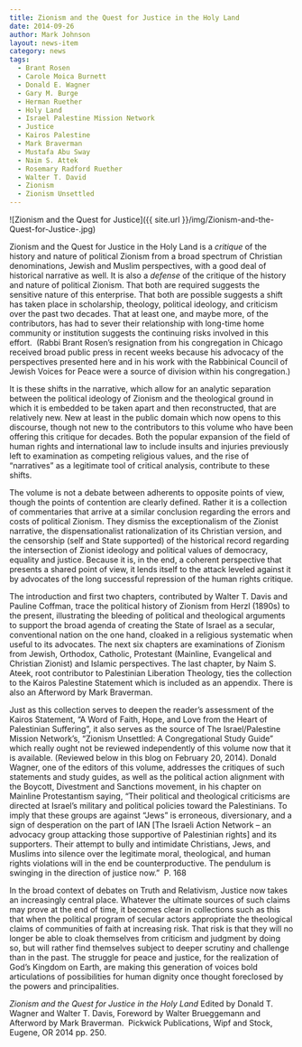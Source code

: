 ```yaml
---
title: Zionism and the Quest for Justice in the Holy Land
date: 2014-09-26
author: Mark Johnson
layout: news-item
category: news
tags:
  - Brant Rosen
  - Carole Moica Burnett
  - Donald E. Wagner
  - Gary M. Burge
  - Herman Ruether
  - Holy Land
  - Israel Palestine Mission Network
  - Justice
  - Kairos Palestine
  - Mark Braverman
  - Mustafa Abu Sway
  - Naim S. Attek
  - Rosemary Radford Ruether
  - Walter T. David
  - Zionism
  - Zionism Unsettled
---
```

![Zionism and the Quest for Justice]({{ site.url }}/img/Zionism-and-the-Quest-for-Justice-.jpg)

Zionism and the Quest for Justice in the Holy Land is a _critique_ of the history and nature of political Zionism from a broad spectrum of Christian denominations, Jewish and Muslim perspectives, with a good deal of historical narrative as well. It is also a _defense_ of the critique of the history and nature of political Zionism. That both are required suggests the sensitive nature of this enterprise. That both are possible suggests a shift has taken place in scholarship, theology, political ideology, and criticism over the past two decades. That at least one, and maybe more, of the contributors, has had to sever their relationship with long-time home community or institution suggests the continuing risks involved in this effort.  (Rabbi Brant Rosen’s resignation from his congregation in Chicago received broad public press in recent weeks because his advocacy of the perspectives presented here and in his work with the Rabbinical Council of Jewish Voices for Peace were a source of division within his congregation.)

It is these shifts in the narrative, which allow for an analytic separation between the political ideology of Zionism and the theological ground in which it is embedded to be taken apart and then reconstructed, that are relatively new. New at least in the public domain which now opens to this discourse, though not new to the contributors to this volume who have been offering this critique for decades. Both the popular expansion of the field of human rights and international law to include insults and injuries previously left to examination as competing religious values, and the rise of “narratives” as a legitimate tool of critical analysis, contribute to these shifts.

The volume is not a debate between adherents to opposite points of view, though the points of contention are clearly defined. Rather it is a collection of commentaries that arrive at a similar conclusion regarding the errors and costs of political Zionism. They dismiss the exceptionalism of the Zionist narrative, the dispensationalist rationalization of its Christian version, and the censorship (self and State supported) of the historical record regarding the intersection of Zionist ideology and political values of democracy, equality and justice. Because it is, in the end, a coherent perspective that presents a shared point of view, it lends itself to the attack leveled against it by advocates of the long successful repression of the human rights critique.

The introduction and first two chapters, contributed by Walter T. Davis and Pauline Coffman, trace the political history of Zionism from Herzl (1890s) to the present, illustrating the bleeding of political and theological arguments to support the broad agenda of creating the State of Israel as a secular, conventional nation on the one hand, cloaked in a religious systematic when useful to its advocates. The next six chapters are examinations of Zionism from Jewish, Orthodox, Catholic, Protestant (Mainline, Evangelical and Christian Zionist) and Islamic perspectives. The last chapter, by Naim S. Ateek, root contributor to Palestinian Liberation Theology, ties the collection to the Kairos Palestine Statement which is included as an appendix. There is also an Afterword by Mark Braverman.

Just as this collection serves to deepen the reader’s assessment of the Kairos Statement, “A Word of Faith, Hope, and Love from the Heart of Palestinian Suffering”, it also serves as the source of The Israel/Palestine Mission Network’s, “Zionism Unsettled: A Congregational Study Guide” which really ought not be reviewed independently of this volume now that it is available. (Reviewed below in this blog on February 20, 2014). Donald Wagner, one of the editors of this volume, addresses the critiques of such statements and study guides, as well as the political action alignment with the Boycott, Divestment and Sanctions movement, in his chapter on Mainline Protestantism saying, “Their political and theological criticisms are directed at Israel’s military and political policies toward the Palestinians. To imply that these groups are against “Jews” is erroneous, diversionary, and a sign of desperation on the part of IAN [The Israeli Action Network – an advocacy group attacking those supportive of Palestinian rights] and its supporters. Their attempt to bully and intimidate Christians, Jews, and Muslims into silence over the legitimate moral, theological, and human rights violations will in the end be counterproductive. The pendulum is swinging in the direction of justice now.”  P. 168

In the broad context of debates on Truth and Relativism, Justice now takes an increasingly central place. Whatever the ultimate sources of such claims may prove at the end of time, it becomes clear in collections such as this that when the political program of secular actors appropriate the theological claims of communities of faith at increasing risk. That risk is that they will no longer be able to cloak themselves from criticism and judgment by doing so, but will rather find themselves subject to deeper scrutiny and challenge than in the past. The struggle for peace and justice, for the realization of God’s Kingdom on Earth, are making this generation of voices bold articulations of possibilities for human dignity once thought foreclosed by the powers and principalities.

_Zionism and the Quest for Justice in the Holy Land_ Edited by Donald T. Wagner and Walter T. Davis, Foreword by Walter Brueggemann and Afterword by Mark Braverman.  Pickwick Publications, Wipf and Stock, Eugene, OR 2014 pp. 250.
